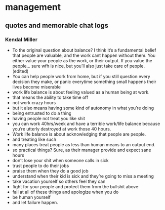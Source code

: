 # management

## quotes and memorable chat logs

### Kendal Miller

* To the original question about balance? I think it’s a fundamental belief that people are valuable, and the work cant happen without them. You either value your people as the work, or their output. If you value the people… sure wfh is nice, but you’ll also just take care of people. (edited) 
* You can help people work from home, but if you still question every decision they make, or panic everytime something small happens their lives become miserable
* work life balance is about feeling valued as a human being at work.
* that means the ability to take time off
* not work crazy hours
* but it also means having some kind of autonomy in what you’re doing
* being entrusted to do a thing
* having people not treat you like shit
* you can work 40hrs/week and have a terrible work/life balance because you’re utterly destroyed at work those 40 hours.
* Work life balance is about acknowledging that people are people.
* and treating like such
* many places treat people as less than human means to an output end.
* so practical things? Sure, as their manager provide and expect sane hours
* don’t lose your shit when someone calls in sick
* trust people to do their jobs
* praise them when they do a good job
* understand when their kid is sick and they’re going to miss a meeting
* take vacation yourself so others feel they can
* fight for your people and protect them from the bullshit above
* fail at all of these things and apologize when you do
* be human yourself
* and let failure happen.
